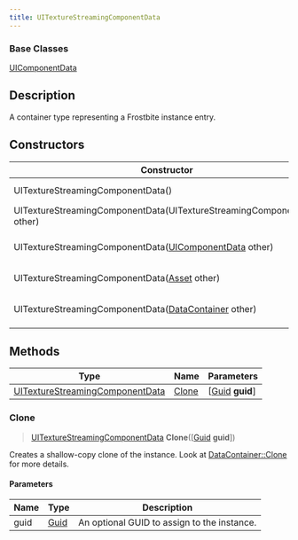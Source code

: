 ```yaml
---
title: UITextureStreamingComponentData
---
```

### Base Classes

[UIComponentData](UIComponentData)

## Description

A container type representing a Frostbite instance entry.

## Constructors

| Constructor                                                                                | Description                                                                                                                                           |
| ------------------------------------------------------------------------------------------ | ----------------------------------------------------------------------------------------------------------------------------------------------------- |
| UITextureStreamingComponentData()                                                          | Create a new instance of this container type.                                                                                                         |
| UITextureStreamingComponentData(UITextureStreamingComponentData other)                     | Create a reference copy of an instance of the same type.                                                                                              |
| UITextureStreamingComponentData([UIComponentData](UIComponentData) other)                  | Upcast an instance of type [UIComponentData](UIComponentData) to [UITextureStreamingComponentData](UITextureStreamingComponentData).                  |
| UITextureStreamingComponentData([Asset](Asset) other)                                      | Upcast an instance of type [Asset](Asset) to [UITextureStreamingComponentData](UITextureStreamingComponentData).                                      |
| UITextureStreamingComponentData([DataContainer](/vext/ref/shared/class/datacontainer) other) | Upcast an instance of type [DataContainer](/vext/ref/shared/class/datacontainer) to [UITextureStreamingComponentData](UITextureStreamingComponentData). |

## Methods

| Type                                                               | Name            | Parameters                                     |
| ------------------------------------------------------------------ | --------------- | ---------------------------------------------- |
| [UITextureStreamingComponentData](UITextureStreamingComponentData) | [Clone](#clone) | \[[Guid](/vext/ref/shared/class/guid) **guid**\] |

### Clone

> [UITextureStreamingComponentData](UITextureStreamingComponentData) **Clone**(\[[Guid](/vext/ref/shared/class/guid) **guid**\])

Creates a shallow-copy clone of the instance. Look at [DataContainer::Clone](/vext/ref/shared/class/datacontainer#clone) for more details.

#### Parameters

| Name | Type         | Description                                 |
| ---- | ------------ | ------------------------------------------- |
| guid | [Guid](Guid) | An optional GUID to assign to the instance. |
